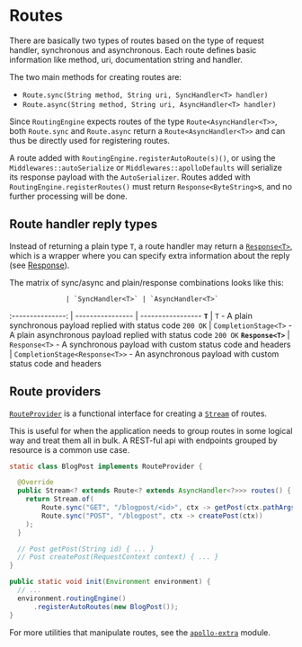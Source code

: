 # Routes

There are basically two types of routes based on the type of request handler, synchronous and
asynchronous. Each route defines basic information like method, uri, documentation string and
handler.

The two main methods for creating routes are:

* `Route.sync(String method, String uri, SyncHandler<T> handler)`
* `Route.async(String method, String uri, AsyncHandler<T> handler)`

Since `RoutingEngine` expects routes of the type `Route<AsyncHandler<T>>`, both `Route.sync` and
`Route.async` return a `Route<AsyncHandler<T>>` and can thus be directly used for registering
routes.

A route added with `RoutingEngine.registerAutoRoute(s)()`, or using the `Middlewares::autoSerialize`
or `Middlewares::apolloDefaults` will serialize its response payload with the `AutoSerializer`.
Routes added with `RoutingEngine.registerRoutes()` must return `Response<ByteString>`s, and
no further processing will be done.

## Route handler reply types

Instead of returning a plain type `T`, a route handler may return a
[`Response<T>`](/apollo-api/src/main/java/com/spotify/apollo/Response.java), which is a wrapper
where you can specify extra information about the reply (see
[Response](/apollo-api/docs/response.md)).

The matrix of sync/async and plain/response combinations looks like this:

                  | `SyncHandler<T>` | `AsyncHandler<T>`
:---------------: | ---------------- | -----------------
     **`T`**      | `T` - A plain synchronous payload replied with status code `200 OK` | `CompletionStage<T>` - A plain asynchronous payload replied with status code `200 OK`
**`Response<T>`** | `Response<T>` - A synchronous payload with custom status code and headers | `CompletionStage<Response<T>>` - An asynchronous payload with custom status code and headers

## Route providers

[`RouteProvider`](/apollo-api/src/main/java/com/spotify/apollo/route/RouteProvider.java) is a
functional interface for creating a
[`Stream`](https://docs.oracle.com/javase/8/docs/api/java/util/stream/package-summary.html)
of routes.

This is useful for when the application needs to group routes in some logical way and treat them
all in bulk. A REST-ful api with endpoints grouped by resource is a common use case.

```java
static class BlogPost implements RouteProvider {

  @Override
  public Stream<? extends Route<? extends AsyncHandler<?>>> routes() {
    return Stream.of(
        Route.sync("GET", "/blogpost/<id>", ctx -> getPost(ctx.pathArgs().get("id"))),
        Route.sync("POST", "/blogpost", ctx -> createPost(ctx))
    );
  }

  // Post getPost(String id) { ... }
  // Post createPost(RequestContext context) { ... }
}

public static void init(Environment environment) {
  // ...
  environment.routingEngine()
      .registerAutoRoutes(new BlogPost());
}
```

For more utilities that manipulate routes, see the [`apollo-extra`](/apollo-extra) module.
